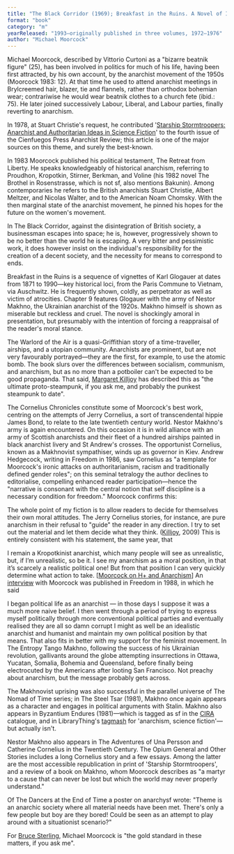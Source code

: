 ```yaml
---
title: "The Black Corridor (1969); Breakfast in the Ruins. A Novel of Inhumanity  (1971); The Warlord of the Air (1971); The Adventures of Una Persson and Catherine Cornelius in the Twentieth Century. A Romance (1976); The Cornelius Chronicles (1977)    ; The Entropy Tango. A Comic Romance (1980); The Steel Tsar  (1981);  The Opium General and Other Stories (1984); The Dancers at the End of Time"
format: "book"
category: "m"
yearReleased: "1993—originally published in three volumes, 1972–1976"
author: "Michael Moorcock"
---
```


Michael Moorcock, described by Vittorio Curtoni as a "bizarre beatnik figure" (25), has been involved in politics for much of his life, having been first attracted, by his own account, by the anarchist movement of the 1950s (Moorcock 1983: 12). At that time he used to attend anarchist meetings in Brylcreemed hair, blazer, tie and flannels, rather than orthodox bohemian wear; contrariwise he would wear beatnik clothes to a church fete (ibid.: 75). He later joined successively Labour, Liberal, and Labour parties, finally reverting to anarchism.

In 1978, at Stuart Christie's request, he contributed '<a href="http://www.anarchogeekreview.com/essay/starship-stormtroopers">Starship Stormtroopers: Anarchist and Authoritarian Ideas in Science Fiction</a>' to the fourth issue of the Cienfuegos Press Anarchist Review; this article is one of the major sources on this theme,  and surely the best-known.

In 1983 Moorcock published his political testament,  The Retreat from Liberty. He speaks knowledgeably of historical anarchism, referring to Proudhon, Kropotkin, Stirner, Berkman, and Voline (his 1982 novel The Brothel in Rosenstrasse, which is not sf, also mentions Bakunin). Among contemporaries he refers to the British anarchists Stuart Christie, Albert Meltzer, and Nicolas Walter, and to the American Noam Chomsky. With the then marginal state of the anarchist movement, he pinned his hopes for the future on the women's movement.

In The Black Corridor, against the disintegration of British society, a businessman escapes into space; he is, however, progressively shown to be no better than the world he is escaping. A very bitter and pessimistic work, it does however insist on the individual's responsibility for the creation of a decent society, and the necessity for means to correspond to ends.

Breakfast in the Ruins is a sequence of vignettes of Karl Glogauer at dates from 1871 to 1990—key historical loci, from the Paris Commune to Vietnam, via Auschwitz. He is frequently shown, coldly, as perpetrator as well as victim of atrocities. Chapter 9 features Glogauer with the army of Nestor Makhno, the Ukrainian anarchist of the 1920s. Makhno himself is shown as miserable but reckless and cruel. The novel is shockingly amoral in presentation, but presumably with the intention of forcing a reappraisal of the reader's moral stance.

The Warlord of the Air is a quasi-Griffithian story of a time-traveller, airships, and a utopian community. Anarchists are prominent, but are not very favourably portrayed—they are the first, for example, to use the atomic bomb. The book slurs over the differences between socialism, communism, and anarchism, but as no more than a potboiler can't be expected to be good propaganda.  That said, <a href="http://airshipambassador.wordpress.com/2014/08/04/killjoy1/"> Margaret Killjoy</a> has described this as "the ultimate proto-steampunk, if you  ask me, and probably the punkest steampunk to date".

The Cornelius Chronicles constitute some of Moorcock's best work, centring on the attempts of Jerry Cornelius, a sort of transcendental hippie James Bond, to relate to the late twentieth century world. Nestor Makhno's army is again encountered. On this occasion it is in wild alliance with an army of Scottish anarchists and their fleet of a hundred airships painted in black anarchist livery and St Andrew's crosses. The opportunist Cornelius, known as a Makhnovist sympathiser, winds up as governor in Kiev. Andrew Hedgecock, writing in  Freedom in 1986, saw Cornelius as  "a template for Moorcock's ironic attacks on authoritarianism, racism and traditionally defined gender roles"; on this seminal tetralogy the author declines to editorialise, compelling enhanced reader participation—hence the  "narrative is consonant with the central notion that self discipline is a necessary condition for freedom."  Moorcock confirms this:

The whole point of my fiction is to allow readers to decide for themselves their  own moral attitudes. The Jerry Cornelius stories, for instance, are pure  anarchism in their refusal to "guide" the reader in any direction. I try to set  out the material and let them decide what they think. (<a href="k.htm#Killjoy">Killjoy</a>, 2009)
This is entirely consistent with his statement, the same  year, that

I remain a Kropotkinist anarchist, which many  people will see as unrealistic, but, if I’m unrealistic, so be it. I see  my anarchism as a moral position, in that it’s scarcely a realistic  political one! But from that position I can very quickly determine what  action to take. [<a href="https://web.archive.org/web/20141215223241/http:/anarchotranshumanism.com:80/2009/06/23/moorcock-on-h-and-anarchism/">Moorcock  on H+ and Anarchism</a>]
An <a href="https://freedomnews.org.uk/interview-michael-moorcock/"> interview</a> with Moorcock was published in Freedom in 1988, in  which he said

I began political life as an anarchist — in those  days I suppose it was a much more naive belief. I then went through a  period of trying to express myself politically through more conventional  political parties and eventually realised they are all so damn corrupt I  might as well be an idealistic anarchist and humanist and maintain my  own political position by that means. That also fits in better with my  support for the feminist movement.
In The Entropy Tango Makhno, following the success of his Ukrainian revolution, gallivants around the globe attempting insurrections in Ottawa, Yucatan, Somalia, Bohemia and Queensland, before finally being electrocuted by the Americans after looting San Francisco.  Not preachy about anarchism, but the message probably gets across.

The Makhnovist uprising was also successful in the parallel universe of The Nomad of Time series; in The Steel Tsar (1981), Makhno once  again appears as a character and engages in political arguments with Stalin.  Makhno also appears in Byzantium Endures (1981)—which is tagged as sf in  the <a href="http://www.cira.ch/catalogue/index.php?lvl=categ_see&amp;id=346&amp;page=1&amp;nbr_lignes=78&amp;main=&amp;l_typdoc=g,i,a"> CIRA</a> catalogue, and in LibraryThing's <a href="http://www.librarything.com/tag/anarchism,+science+fiction">tagmash</a>  for 'anarchism, science fiction'—but actually isn't.

Nestor Makhno also appears in The Adventures of Una Persson and Catherine Cornelius in the Twentieth Century. The Opium General and Other Stories includes a long Cornelius story and a few essays. Among the latter are the most  accessible republication in print of 'Starship Stormtroopers', and a review of a book on Makhno, whom Moorcock describes as  "a martyr to a cause that can never be lost but which the world may never  properly understand."

Of The Dancers at the End of Time a poster on anarchysf wrote:  "Theme is an anarchic society where all material needs have been met. There's only a few people but boy are they bored! Could be seen as an attempt to play around with a situationist  scenario?"

For <a href="http://www.wired.com/beyond_the_beyond/2009/10/i-wanna-be-sci-fi-anarcheeee/"> Bruce Sterling</a>, Michael Moorcock is "the gold standard in these matters, if  you ask me".
 

